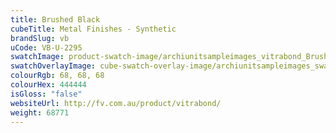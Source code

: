 ```yaml
---
title: Brushed Black
cubeTitle: Metal Finishes - Synthetic
brandSlug: vb
uCode: VB-U-2295
swatchImage: product-swatch-image/archiunitsampleimages_vitrabond_Brushed_Black.jpg
swatchOverlayImage: cube-swatch-overlay-image/archiunitsampleimages_swatch-overlay_vitrabond.png
colourRgb: 68, 68, 68
colourHex: 444444
isGloss: "false"
websiteUrl: http://fv.com.au/product/vitrabond/
weight: 68771
---
```

